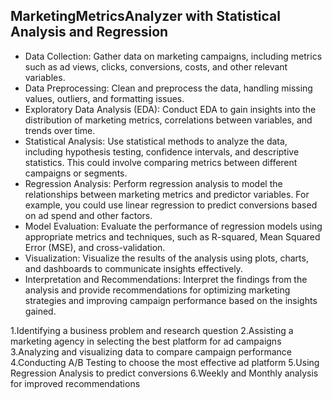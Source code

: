 ## **MarketingMetricsAnalyzer with Statistical Analysis and Regression**

- Data Collection: Gather data on marketing campaigns, including metrics such as ad views, clicks, conversions, costs, and other relevant variables.
- Data Preprocessing: Clean and preprocess the data, handling missing values, outliers, and formatting issues.
- Exploratory Data Analysis (EDA): Conduct EDA to gain insights into the distribution of marketing metrics, correlations between variables, and trends over time.
- Statistical Analysis: Use statistical methods to analyze the data, including hypothesis testing, confidence intervals, and descriptive statistics. This could involve comparing metrics between different campaigns or segments.
- Regression Analysis: Perform regression analysis to model the relationships between marketing metrics and predictor variables. For example, you could use linear regression to predict conversions based on ad spend and other factors.
- Model Evaluation: Evaluate the performance of regression models using appropriate metrics and techniques, such as R-squared, Mean Squared Error (MSE), and cross-validation.
- Visualization: Visualize the results of the analysis using plots, charts, and dashboards to communicate insights effectively.
- Interpretation and Recommendations: Interpret the findings from the analysis and provide recommendations for optimizing marketing strategies and improving campaign performance based on the insights gained.

1.Identifying a business problem and research question
2.Assisting a marketing agency in selecting the best platform for ad campaigns
3.Analyzing and visualizing data to compare campaign performance
4.Conducting A/B Testing to choose the most effective ad platform
5.Using Regression Analysis to predict conversions
6.Weekly and Monthly analysis for improved recommendations
